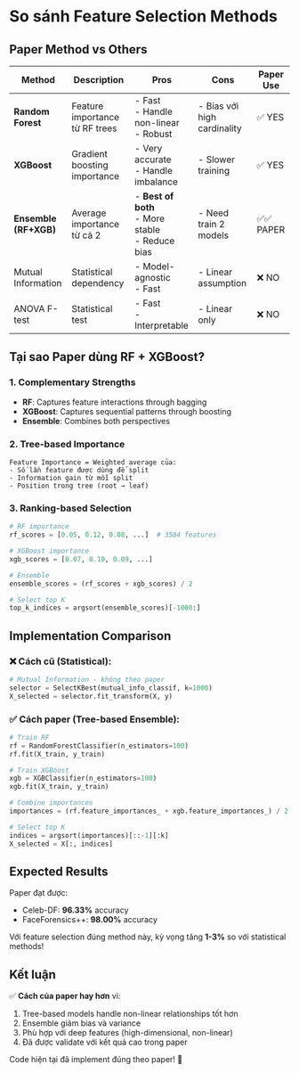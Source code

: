 # So sánh Feature Selection Methods

## Paper Method vs Others

| Method | Description | Pros | Cons | Paper Use |
|--------|-------------|------|------|-----------|
| **Random Forest** | Feature importance từ RF trees | - Fast<br>- Handle non-linear<br>- Robust | - Bias với high cardinality | ✅ YES |
| **XGBoost** | Gradient boosting importance | - Very accurate<br>- Handle imbalance | - Slower training | ✅ YES |
| **Ensemble (RF+XGB)** | Average importance từ cả 2 | - **Best of both**<br>- More stable<br>- Reduce bias | - Need train 2 models | ✅✅ PAPER |
| Mutual Information | Statistical dependency | - Model-agnostic<br>- Fast | - Linear assumption | ❌ NO |
| ANOVA F-test | Statistical test | - Fast<br>- Interpretable | - Linear only | ❌ NO |

## Tại sao Paper dùng RF + XGBoost?

### 1. **Complementary Strengths**
- **RF**: Captures feature interactions through bagging
- **XGBoost**: Captures sequential patterns through boosting
- **Ensemble**: Combines both perspectives

### 2. **Tree-based Importance**
```
Feature Importance = Weighted average của:
- Số lần feature được dùng để split
- Information gain từ mỗi split
- Position trong tree (root → leaf)
```

### 3. **Ranking-based Selection**
```python
# RF importance
rf_scores = [0.05, 0.12, 0.08, ...]  # 3584 features

# XGBoost importance  
xgb_scores = [0.07, 0.10, 0.09, ...]

# Ensemble
ensemble_scores = (rf_scores + xgb_scores) / 2

# Select top K
top_k_indices = argsort(ensemble_scores)[-1000:]
```

## Implementation Comparison

### ❌ Cách cũ (Statistical):
```python
# Mutual Information - không theo paper
selector = SelectKBest(mutual_info_classif, k=1000)
X_selected = selector.fit_transform(X, y)
```

### ✅ Cách paper (Tree-based Ensemble):
```python
# Train RF
rf = RandomForestClassifier(n_estimators=100)
rf.fit(X_train, y_train)

# Train XGBoost
xgb = XGBClassifier(n_estimators=100)
xgb.fit(X_train, y_train)

# Combine importances
importances = (rf.feature_importances_ + xgb.feature_importances_) / 2

# Select top K
indices = argsort(importances)[::-1][:k]
X_selected = X[:, indices]
```

## Expected Results

Paper đạt được:
- Celeb-DF: **96.33%** accuracy
- FaceForensics++: **98.00%** accuracy

Với feature selection đúng method này, kỳ vọng tăng **1-3%** so với statistical methods!

## Kết luận

✅ **Cách của paper hay hơn** vì:
1. Tree-based models handle non-linear relationships tốt hơn
2. Ensemble giảm bias và variance
3. Phù hợp với deep features (high-dimensional, non-linear)
4. Đã được validate với kết quả cao trong paper

Code hiện tại đã implement đúng theo paper! 🎯
